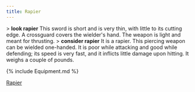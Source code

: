 ```yaml
---
title: Rapier
---
```


\> **look rapier**
This sword is short and is very thin, with little to its cutting edge.
A crossguard covers the wielder's hand. The weapon is light and meant
for
thrusting.
\> **consider rapier**
It is a rapier.
This piercing weapon can be wielded one-handed.
It is poor while attacking and good while defending; its speed is very
fast, and it inflicts little damage upon hitting.
It weighs a couple of pounds.

{% include Equipment.md %}

[Rapier](Category:_Piercing_weapons "wikilink")
